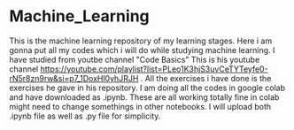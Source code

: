 # Machine_Learning
This is the machine learning repository of my learning stages. Here i am gonna put all my codes which i will do while studying machine learning. I have studied from youtbe channel "Code Basics" This is his youtube channel https://youtube.com/playlist?list=PLeo1K3hjS3uvCeTYTeyfe0-rN5r8zn9rw&si=p7_1DoxHl0yhJRJH . All the exercises i have done is the exercises he gave in his repository. 
I am doing all the codes in google colab and have downloaded as .ipynb. These are all working totally fine in colab might need to change somethings in other notebooks. I will upload both .ipynb file as well as .py file for simplicity. 
